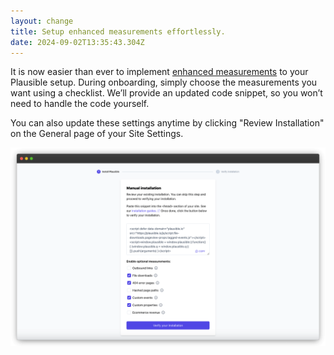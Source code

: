 ```yaml
---
layout: change
title: Setup enhanced measurements effortlessly.
date: 2024-09-02T13:35:43.304Z
---
```

It is now easier than ever to implement [enhanced measurements](https://plausible.io/docs/goal-conversions) to your Plausible setup. During onboarding, simply choose the measurements you want using a checklist. We’ll provide an updated code snippet, so you won’t need to handle the code yourself. 

You can also update these settings anytime by clicking "Review Installation" on the General page of your Site Settings.

![Setting up enhanced measurements in Plausible with a simple checklist](/uploads/plausible-enable-optional-measurements.png "Setting up enhanced measurements in Plausible with a simple checklist")